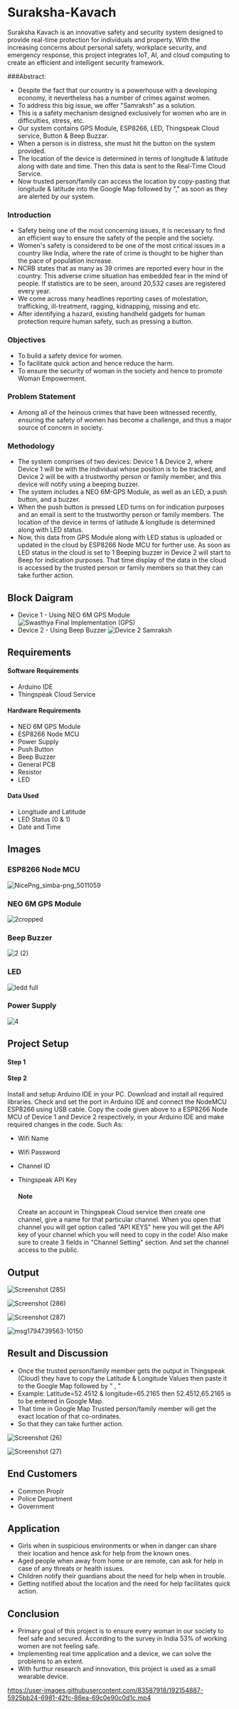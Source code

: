 # Suraksha-Kavach
Suraksha Kavach is an innovative safety and security system designed to provide real-time protection for individuals and property. With the increasing concerns about personal safety, workplace security, and emergency response, this project integrates IoT, AI, and cloud computing to create an efficient and intelligent security framework.

###Abstract:
* Despite the fact that our country is a powerhouse with a developing economy, it nevertheless has a number of crimes against women.
* To address this big issue, we offer "Samraksh" as a solution.
* This is a safety mechanism designed exclusively for women who are in difficulties, stress, etc.
* Our system contains GPS Module, ESP8266, LED, Thingspeak Cloud service, Button & Beep Buzzar.
* When a person is in distress, she must hit the button on the system provided.
* The location of the device is determined in terms of longitude & latitude along with date and time. Then this data is sent to the Real-Time Cloud Service.
* Now trusted person/family can access the location by copy-pasting that longitude & latitude into the Google Map followed by "," as soon as they are alerted by our system.

### Introduction
* Safety being one of the most concerning issues, it is necessary to find an efficient way to ensure the safety of the people and the society.
* Women's safety is considered to be one of the most critical issues in a country like India, where the rate of crime is thought to be higher than the pace of population increase.
* NCRB states that as many as 39 crimes are reported every hour in the country. This adverse crime situation has embedded fear in the mind of people. If statistics are to be seen, around 20,532 cases are registered every year.
* We come across many headlines reporting cases of molestation, trafficking, ill-treatment, ragging, kidnapping, missing and etc.
* After identifying a hazard, existing handheld gadgets for human protection require human safety, such as pressing a button.

### Objectives
* To build a safety device for women.
* To facilitate quick action and hence reduce the harm.
* To ensure the security of woman in the society and hence to promote Woman Empowerment.

### Problem Statement
* Among all of the heinous crimes that have been witnessed recently, ensuring the safety of women has become a challenge, and thus a major source of concern in society.

### Methodology
* The system comprises of two devices: Device 1 & Device 2, where Device 1 will be with the individual whose position is to be tracked, and Device 2 will be with a trustworthy person or family member, and this device will notify using a beeping buzzer.
* The system includes a NEO 6M-GPS Module, as well as an LED, a push button, and a buzzer.
* When the push button is pressed LED turns on for indication purposes and an email is sent to the trustworthy person or family members. The location of the device in terms of latitude & longitude is determined along with LED status.
* Now, this data from GPS Module along with LED status is uploaded or updated in the cloud by ESP8266 Node MCU for further use. As soon as LED status in the cloud is set to 1 Beeping buzzer in Device 2 will start to Beep for indication purposes. That time display of the data in the cloud is accessed by the trusted person or family members so that they can take further action.

## Block Daigram
* Device 1 - Using NEO 6M GPS Module
![Swasthya Final Implementation (GPS)](https://user-images.githubusercontent.com/83587918/192152053-5e4f3843-8bb1-44d8-abe9-a2952fd82ad8.png)
* Device 2 - Using Beep Buzzer
![Device 2 Samraksh](https://user-images.githubusercontent.com/83587918/192152137-7ffc645a-226e-4b61-800c-b937dc6e55bb.png)

## Requirements

#### Software Requirements
* Arduino IDE
* Thingspeak Cloud Service

#### Hardware Requirements
* NEO 6M GPS Module
* ESP8266 Node MCU
* Power Supply
* Push Button
* Beep Buzzer
* General PCB
* Resistor
* LED

#### Data Used
* Longitude and Latitude
* LED Status (0 & 1)
* Date and Time

## Images
<h3> ESP8266 Node MCU </h3>

![NicePng_simba-png_5011059](https://user-images.githubusercontent.com/83587918/192152704-cc5d257a-1df7-4054-b8ff-9030268eae17.png)

<h3> NEO 6M GPS Module </h3>

![2cropped](https://user-images.githubusercontent.com/83587918/192152759-978363d2-7ab4-45fb-9162-d1942d3743ea.png)

<h3> Beep Buzzer </h3>

![2 (2)](https://user-images.githubusercontent.com/83587918/192153227-51d5709d-2509-4539-b05f-410333a294f2.png)

<h3> LED </h3>

![ledd full](https://user-images.githubusercontent.com/83587918/192153523-6cbf3cee-493c-4d28-9390-c82958df5cf7.png)

<h3> Power Supply </h3>

![4](https://user-images.githubusercontent.com/83587918/192153297-5bf81667-bd8a-485b-93ff-c1b557a5641c.png)

## Project Setup

#### Step 1

#### Step 2
Install and setup Arduino IDE in your PC. Download and install all required libraries. Check and set the port in Arduino IDE and connect the NodeMCU ESP8266 using USB cable. Copy the code given above to a ESP8266 Node MCU of Device 1 and Device 2 respectively, in your Arduino IDE and make required changes in the code.
Such As:
* Wifi Name
* Wifi Password
* Channel ID
* Thingspeak API Key

    #### Note
    Create an account in Thingspeak Cloud service then create one channel, give a name for that particular channel. When you open that channel you will get option called "API KEYS" here you will get the API key of your channel which you will need to copy in the code! Also make sure to create 3 fields in "Channel Setting" section. And set the channel access to the public.

## Output

![Screenshot (285)](https://user-images.githubusercontent.com/83587918/192154265-6818ed7b-6df4-4b6b-a193-fa6851711153.png)

![Screenshot (286)](https://user-images.githubusercontent.com/83587918/192154277-cf07ccda-2511-4b30-9506-9d59a3d9bfbb.png)

![Screenshot (287)](https://user-images.githubusercontent.com/83587918/192154281-4b4d59c7-4e50-499f-b3ab-88b158310c93.png)

![msg1794739563-10150](https://user-images.githubusercontent.com/83587918/192154383-61b5a74a-0083-496a-9367-79b2c1905712.jpg)

## Result and Discussion

* Once the trusted person/family member gets the output in Thingspeak (Cloud) they have to copy the Latitude & Longitude Values then paste it to the Google Map followed by " , "  
* Example: Latitude=52.4512 & longitude=65.2165 then 52.4512,65.2165 is to be entered in Google Map.
* That time in Google Map Trusted person/family member will get the exact location of that co-ordinates.
* So that they can take further action.

![Screenshot (26)](https://user-images.githubusercontent.com/83587918/192154453-a961c9af-86c6-4d5b-8996-1b0d84431fc5.png)

![Screenshot (27)](https://user-images.githubusercontent.com/83587918/192154464-ecd129c9-d704-4e6a-85f6-d7a400b218f7.png)

## End Customers
* Common Proplr
* Police Department
* Government

## Application
* Girls when in suspicious environments or when in danger can share their location and hence ask for help from the known ones.
* Aged people when away from home or are remote, can ask for help in case of any threats or health issues.
* Children notify their guardians about the need for help when in trouble.
* Getting notified about the location and the need for help facilitates quick action. 

## Conclusion
* Primary goal of this project is to ensure every woman in our society to feel safe and secured. According to the survey in India 53% of working women are not feeling safe.
* Implementing real time application and a device, we can solve the problems to an extent.
* With furthur research and innovation, this project is used as a small wearable device. 



https://user-images.githubusercontent.com/83587918/192154887-5925bb24-6981-42fc-86ea-69c0e90c0d1c.mp4



